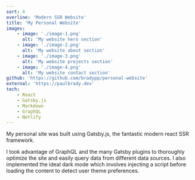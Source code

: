 ```yaml
---
sort: 4
overline: 'Modern SSR Website'
title: 'My Personal Website'
images:
    - image: './image-1.png'
      alt: 'My website hero section'
    - image: './image-2.png'
      alt: 'My website about section'
    - image: './image-3.png'
      alt: 'My website projects section'
    - image: './image-4.png'
      alt: 'My website contact section'
github: 'https://github.com/bradypp/personal-website'
external: 'https://paulbrady.dev'
tech:
    - React
    - Gatsby.js
    - Markdown
    - GraphQL
    - Netlify
---
```


My personal site was built using Gatsby.js, the fantastic modern react SSR framework.

I took advantage of GraphQL and the many Gatsby plugins to thoroughly optimize the site and easily query data from different data sources. I also implemented the ideal dark mode which involves injecting a script before loading the content to detect user theme preferences.
